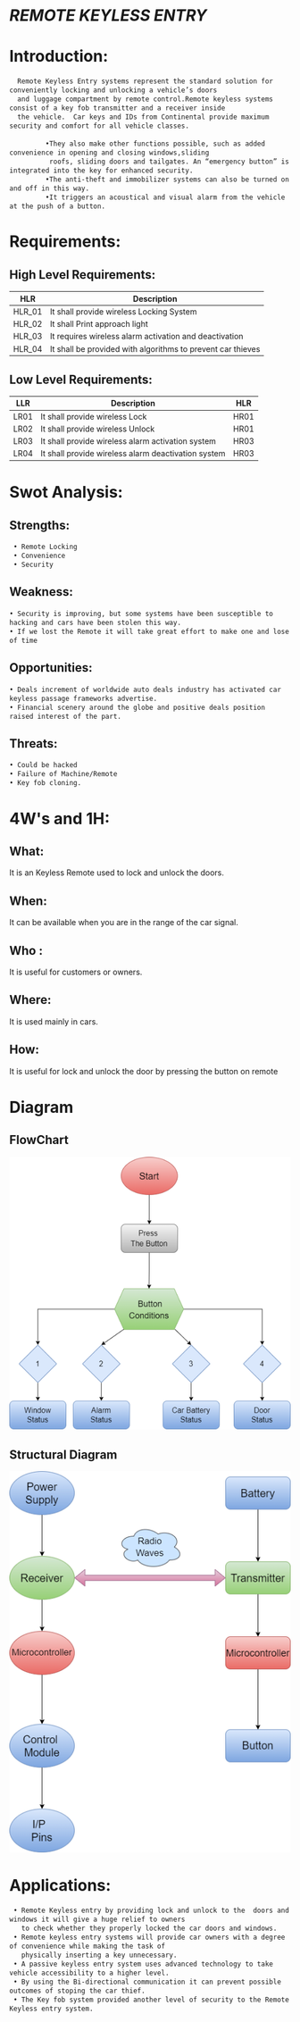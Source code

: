 #  _REMOTE KEYLESS ENTRY_

# Introduction:
      Remote Keyless Entry systems represent the standard solution for conveniently locking and unlocking a vehicle’s doors 
      and luggage compartment by remote control.Remote keyless systems consist of a key fob transmitter and a receiver inside
      the vehicle.  Car keys and IDs from Continental provide maximum security and comfort for all vehicle classes.
               
             •They also make other functions possible, such as added convenience in opening and closing windows,sliding 
              roofs, sliding doors and tailgates. An “emergency button” is integrated into the key for enhanced security. 
             •The anti-theft and immobilizer systems can also be turned on and off in this way.
             •It triggers an acoustical and visual alarm from the vehicle at the push of a button.
                               

# Requirements:

## High Level Requirements:

| HLR | Description |
|-----|-------------|
| HLR_01| It shall provide wireless Locking System |
| HLR_02| It shall Print approach light|
| HLR_03| It requires wireless alarm activation and deactivation|
| HLR_04 | It shall be provided with algorithms to prevent car thieves|

## Low Level Requirements:

| LLR | Description | HLR |
|--|--|--|
| LR01 |It shall provide wireless Lock | HR01|
| LR02 |It shall provide wireless Unlock  | HR01|
|LR03 | It shall provide wireless alarm activation system | HR03|
|LR04 | It shall provide wireless alarm deactivation system  | HR03|

# Swot Analysis:

## Strengths:
     • Remote Locking
     • Convenience
     • Security
 ## Weakness:
    • Security is improving, but some systems have been susceptible to hacking and cars have been stolen this way.
    • If we lost the Remote it will take great effort to make one and lose of time
 ## Opportunities:
    • Deals increment of worldwide auto deals industry has activated car keyless passage frameworks advertise.
    • Financial scenery around the globe and positive deals position raised interest of the part.
 ## Threats:
    • Could be hacked
    • Failure of Machine/Remote
    • Key fob cloning. 
     
# 4W's and 1H:
     
## What:
It is an Keyless Remote used to lock and unlock the doors.
## When:
It can be available when you are in the range of the car signal.
## Who :
It is useful for customers or owners.
## Where:
It is used mainly in cars.
## How:
It is useful for lock and unlock the door by pressing the button on remote

# Diagram

## FlowChart
![Flow Chart](https://github.com/nithin210/M3_Group54/blob/d7f590c53f8dbd962beb32620055df2fb489c5e9/Project%201/5_Report/Flow%20Chart.png)

## Structural Diagram
![Structural](https://github.com/nithin210/M3_Group54/blob/0139df3b820883868deeea2c24b72d487b5d074f/Project%201/5_Report/Structural.png)

# Applications:
     • Remote Keyless entry by providing lock and unlock to the  doors and windows it will give a huge relief to owners
       to check whether they properly locked the car doors and windows.
     • Remote keyless entry systems will provide car owners with a degree of convenience while making the task of 
       physically inserting a key unnecessary.
     • A passive keyless entry system uses advanced technology to take vehicle accessibility to a higher level.
     • By using the Bi-directional communication it can prevent possible outcomes of stoping the car thief.
     • The Key fob system provided another level of security to the Remote Keyless entry system. 
